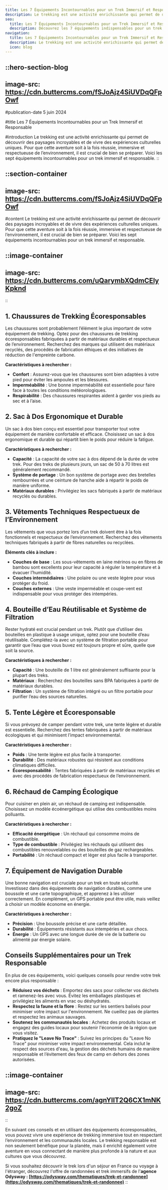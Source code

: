 ```yaml
---
title: Les 7 Équipements Incontournables pour un Trek Immersif et Responsable
description: Le trekking est une activité enrichissante qui permet de découvrir des paysages incroyables et de vivre des expériences culturelles uniques. Pour que cette aventure soit à la fois réussie, immersive et respectueuse de l’environnement, il est crucial de bien se préparer. Voici les sept équipements incontournables pour un trek immersif ...
seo:
  title: Les 7 Équipements Incontournables pour un Trek Immersif et Responsable
  description: Découvrez les 7 équipements indispensables pour un trek immersif et respectueux de l'environnement. Conseils sur les chaussures écoresponsables, sacs à dos durables, vêtements techniques et plus pour une aventure responsable.
navigation:
  title: Les 7 Équipements Incontournables pour un Trek Immersif et Responsable
  description: Le trekking est une activité enrichissante qui permet de découvrir des paysages incroyables et de vivre des expériences culturelles uniques. Pour que cette aventure soit à la fois réussie, immersive et respectueuse de l’environnement, il est crucial de bien se préparer. Voici les sept équipements incontournables pour un trek immersif ...
  icon: blog
---
```


::hero-section-blog
---
image-src: https://cdn.buttercms.com/fSJoAjz4SiUVDqQFpOwf
---
#publication-date
5 juin 2024

#title
Les 7 Équipements Incontournables pour un Trek Immersif et Responsable

#introduction
Le trekking est une activité enrichissante qui permet de découvrir des paysages incroyables et de vivre des expériences culturelles uniques. Pour que cette aventure soit à la fois réussie, immersive et respectueuse de l’environnement, il est crucial de bien se préparer. Voici les sept équipements incontournables pour un trek immersif et responsable.
::

::section-container
---
image-src: https://cdn.buttercms.com/fSJoAjz4SiUVDqQFpOwf
---
#content
Le trekking est une activité enrichissante qui permet de découvrir des paysages incroyables et de vivre des expériences culturelles uniques. Pour que cette aventure soit à la fois réussie, immersive et respectueuse de l’environnement, il est crucial de bien se préparer. Voici les sept équipements incontournables pour un trek immersif et responsable.

::image-container
---
image-src: https://cdn.buttercms.com/uQarymbXQdmCElyKpknd
---
::

## 1\. **Chaussures de Trekking Écoresponsables**

Les chaussures sont probablement l’élément le plus important de votre équipement de trekking. Optez pour des chaussures de trekking écoresponsables fabriquées à partir de matériaux durables et respectueux de l’environnement. Recherchez des marques qui utilisent des matériaux recyclés, des procédés de fabrication éthiques et des initiatives de réduction de l'empreinte carbone.

**Caractéristiques à rechercher :**

*   **Confort** : Assurez-vous que les chaussures sont bien adaptées à votre pied pour éviter les ampoules et les blessures.
*   **Imperméabilité** : Une bonne imperméabilité est essentielle pour faire face à toutes les conditions météorologiques.
*   **Respirabilité** : Des chaussures respirantes aident à garder vos pieds au sec et à l’aise.

## 2\. **Sac à Dos Ergonomique et Durable**

Un sac à dos bien conçu est essentiel pour transporter tout votre équipement de manière confortable et efficace. Choisissez un sac à dos ergonomique et durable qui répartit bien le poids pour réduire la fatigue.

**Caractéristiques à rechercher :**

*   **Capacité** : La capacité de votre sac à dos dépend de la durée de votre trek. Pour des treks de plusieurs jours, un sac de 50 à 70 litres est généralement recommandé.
*   **Système de portage** : Un bon système de portage avec des bretelles rembourrées et une ceinture de hanche aide à répartir le poids de manière uniforme.
*   **Matériaux durables** : Privilégiez les sacs fabriqués à partir de matériaux recyclés ou durables.

## 3\. **Vêtements Techniques Respectueux de l’Environnement**

Les vêtements que vous portez lors d’un trek doivent être à la fois fonctionnels et respectueux de l’environnement. Recherchez des vêtements techniques fabriqués à partir de fibres naturelles ou recyclées.

**Éléments clés à inclure :**

*   **Couches de base** : Les sous-vêtements en laine mérinos ou en fibres de bambou sont excellents pour leur capacité à réguler la température et à évacuer l’humidité.
*   **Couches intermédiaires** : Une polaire ou une veste légère pour vous protéger du froid.
*   **Couches externes** : Une veste imperméable et coupe-vent est indispensable pour vous protéger des intempéries.

## 4\. **Bouteille d’Eau Réutilisable et Système de Filtration**

Rester hydraté est crucial pendant un trek. Plutôt que d’utiliser des bouteilles en plastique à usage unique, optez pour une bouteille d’eau réutilisable. Complétez-la avec un système de filtration portable pour garantir que l’eau que vous buvez est toujours propre et sûre, quelle que soit la source.

**Caractéristiques à rechercher :**

*   **Capacité** : Une bouteille de 1 litre est généralement suffisante pour la plupart des treks.
*   **Matériaux** : Recherchez des bouteilles sans BPA fabriquées à partir de matériaux durables.
*   **Filtration** : Un système de filtration intégré ou un filtre portable pour purifier l’eau des sources naturelles.

## 5\. **Tente Légère et Écoresponsable**

Si vous prévoyez de camper pendant votre trek, une tente légère et durable est essentielle. Recherchez des tentes fabriquées à partir de matériaux écologiques et qui minimisent l’impact environnemental.

**Caractéristiques à rechercher :**

*   **Poids** : Une tente légère est plus facile à transporter.
*   **Durabilité** : Des matériaux robustes qui résistent aux conditions climatiques difficiles.
*   **Écoresponsabilité** : Tentes fabriquées à partir de matériaux recyclés et avec des procédés de fabrication respectueux de l’environnement.

## 6\. **Réchaud de Camping Écologique**

Pour cuisiner en plein air, un réchaud de camping est indispensable. Choisissez un modèle écoénergétique qui utilise des combustibles moins polluants.

**Caractéristiques à rechercher :**

*   **Efficacité énergétique** : Un réchaud qui consomme moins de combustible.
*   **Type de combustible** : Privilégiez les réchauds qui utilisent des combustibles renouvelables ou des bouteilles de gaz rechargeables.
*   **Portabilité** : Un réchaud compact et léger est plus facile à transporter.

## 7\. **Équipement de Navigation Durable**

Une bonne navigation est cruciale pour un trek en toute sécurité. Investissez dans des équipements de navigation durables, comme une boussole et une carte topographique, et apprenez à les utiliser correctement. En complément, un GPS portable peut être utile, mais veillez à choisir un modèle économe en énergie.

**Caractéristiques à rechercher :**

*   **Précision** : Une boussole précise et une carte détaillée.
*   **Durabilité** : Équipements résistants aux intempéries et aux chocs.
*   **Énergie** : Un GPS avec une longue durée de vie de la batterie ou alimenté par énergie solaire.

## Conseils Supplémentaires pour un Trek Responsable

En plus de ces équipements, voici quelques conseils pour rendre votre trek encore plus responsable :

*   **Réduisez vos déchets** : Emportez des sacs pour collecter vos déchets et ramenez-les avec vous. Évitez les emballages plastiques et privilégiez les aliments en vrac ou déshydratés.
*   **Respectez la faune et la flore** : Restez sur les sentiers balisés pour minimiser votre impact sur l'environnement. Ne cueillez pas de plantes et respectez les animaux sauvages.
*   **Soutenez les communautés locales** : Achetez des produits locaux et engagez des guides locaux pour soutenir l'économie de la région que vous visitez.
*   **Pratiquez le "Leave No Trace"** : Suivez les principes du "Leave No Trace" pour minimiser votre impact environnemental. Cela inclut le respect des sources d'eau, la gestion des déchets humains de manière responsable et l’évitement des feux de camp en dehors des zones autorisées.

::image-container
---
image-src: https://cdn.buttercms.com/agnYIIT2Q6CX1mNK2goZ
---
::

En suivant ces conseils et en utilisant des équipements écoresponsables, vous pouvez vivre une expérience de trekking immersive tout en respectant l’environnement et les communautés locales. Le trekking responsable est non seulement bénéfique pour la planète, mais il enrichit également votre aventure en vous connectant de manière plus profonde à la nature et aux cultures que vous découvrez.

Si vous souhaitez découvrir le trek lors d'un séjour en France ou voyage à l'étranger, découvrez l'offre de randonnées et trek immersifs de l'**agence Odysway : [https://odysway.com/thematiques/trek-et-randonnee](https://odysway.com/thematiques/trek-et-randonnee)**
::
